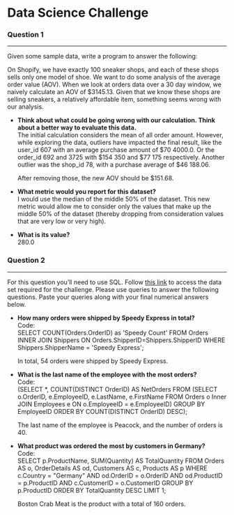 <h1>Data Science Challenge</h1>

<h3>Question 1</h3>
<hr>

Given some sample data, write a program to answer the following:

On Shopify, we have exactly 100 sneaker shops, and each of these shops sells only one model of shoe. We want to do some analysis of the average order value (AOV). When we look at orders data over a 30 day window, we naively calculate an AOV of $3145.13. Given that we know these shops are selling sneakers, a relatively affordable item, something seems wrong with our analysis. 

<ul>
<li><b>Think about what could be going wrong with our calculation. Think about a better way to evaluate this data.</b></li>
The initial calculation considers the mean of all order amount. However, while exploring the data, outliers have impacted the final result, like the user_id 607 with an average purchase amount of $70 4000.0. Or the order_id 692 and 3725 with $154 350 and $77 175 respectively. Another outlier was the shop_id 78, with a purchase average of $46 188.06.
<p></p> 
After removing those, the new AOV should be $151.68.
<p></p>  
<li><b>What metric would you report for this dataset?</b></li>
I would use the median of the middle 50% of the dataset. This new metric would allow me to consider only the values that make up the middle 50% of the dataset (thereby dropping from consideration values that are very low or very high).
<p></p>
<li><b>What is its value?</b></li>
280.0
</ul>
<p></p>
<h3>Question 2</h3>
<hr>

For this question you’ll need to use SQL. Follow <a href='https://www.w3schools.com/SQL/TRYSQL.ASP?FILENAME=TRYSQL_SELECT_ALL'>this link</a> to access the data set required for the challenge. Please use queries to answer the following questions. Paste your queries along with your final numerical answers below.

<ul>
<li><b>How many orders were shipped by Speedy Express in total?</b></li>
Code: <br>
SELECT COUNT(Orders.OrderID) as 'Speedy Count'
FROM Orders INNER 
JOIN Shippers 
ON Orders.ShipperID=Shippers.ShipperID 
WHERE Shippers.ShipperName = 'Speedy Express';
<p></p>
In total, 54 orders were shipped by Speedy Express.  
<p></p>  
<li><b>What is the last name of the employee with the most orders?</b></li>
Code: <br>
(SELECT *, COUNT(DISTINCT OrderID) AS NetOrders 
FROM (SELECT o.OrderID, e.EmployeeID, e.LastName, e.FirstName
FROM Orders o Inner JOIN Employees e
ON o.EmployeeID = e.EmployeeID)
GROUP BY EmployeeID
ORDER BY COUNT(DISTINCT OrderID) DESC);
<p></p>  
The last name of the employee is Peacock, and the number of orders is 40.
<p></p>
<li><b>What product was ordered the most by customers in Germany?</b></li>
Code:<br>
SELECT p.ProductName, SUM(Quantity) AS TotalQuantity
FROM Orders AS o, OrderDetails AS od, Customers AS c, Products AS p
WHERE c.Country = "Germany" AND od.OrderID = o.OrderID AND od.ProductID = p.ProductID AND c.CustomerID = o.CustomerID
GROUP BY p.ProductID
ORDER BY TotalQuantity DESC
LIMIT 1;
<p></p>
Boston Crab Meat is the product with a total of 160 orders.
</ul>
